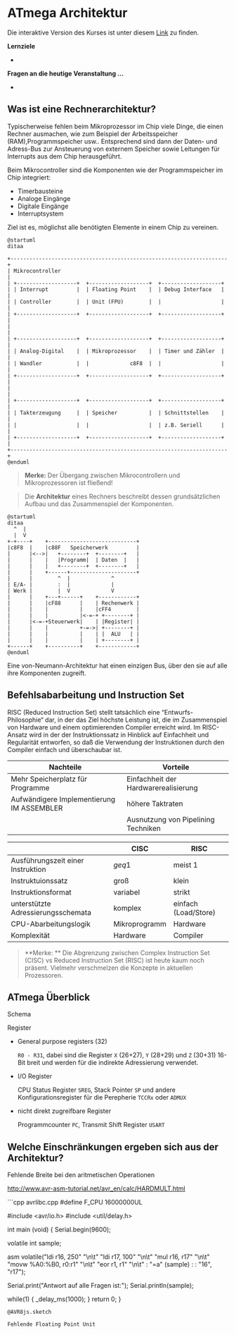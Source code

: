 <!--
author:   Sebastian Zug
email:    sebastian.zug@informatik.tu-freiberg.de

version:  0.0.1
language: de
narrator: Deutsch Female

import:  https://raw.githubusercontent.com/liascript-templates/plantUML/master/README.md
         https://github.com/LiaTemplates/AVR8js/main/README.md#10

comment:  Try to write a short comment about
          your course, multiline is also okay.

translation: Deutsch  translations/German.md
translation: Français translations/French.md
-->

# ATmega Architektur

Die interaktive Version des Kurses ist unter diesem [Link](https://liascript.github.io/course/?https://raw.githubusercontent.com/SebastianZug/VL_ProzeduraleProgrammierung/master/01_ATmegaArchitektur.md#1) zu finden.

**Lernziele**

*


**Fragen an die heutige Veranstaltung ...**

*

## Was ist eine Rechnerarchitektur?

Typischerweise fehlen beim  Mikroprozessor im Chip viele Dinge, die
einen Rechner ausmachen, wie zum Beispiel der Arbeitsspeicher
(RAM),Programmspeicher usw.. Entsprechend sind dann der Daten- und Adress-Bus zur
Ansteuerung von externem Speicher sowie Leitungen für
Interrupts aus dem Chip herausgeführt.

Beim Mikrocontroller sind die Komponenten wie der Programmspeicher im Chip
integriert:

+ Timerbausteine
+ Analoge Eingänge
+ Digitale Eingänge
+ Interruptsystem

Ziel ist es, möglichst alle benötigten Elemente in einem Chip zu
vereinen.

```text @plantUML.png
@startuml
ditaa

+---------------------------------------------------------------------+
| Mikrocontroller                                                     |
| +-------------------+  +-------------------+  +-------------------+
| | Interrupt         |  | Floating Point    |  | Debug Interface   | |
| | Controller        |  | Unit (FPU)        |  |                   | |
| +-------------------+  +-------------------+  +-------------------+ |
|                                                                     |
| +-------------------+  +-------------------+  +-------------------+ |
| | Analog-Digital    |  | Mikroprozessor    |  | Timer und Zähler  | |
| | Wandler           |  |             c8F8  |  |                   | |
| +-------------------+  +-------------------+  +-------------------+ |
|                                                                     |
| +-------------------+  +-------------------+  +-------------------+ |
| | Takterzeugung     |  | Speicher          |  | Schnittstellen    | |
| |                   |  |                   |  | z.B. Seriell      | |
| +-------------------+  +-------------------+  +-------------------+ |
+---------------------------------------------------------------------+
@enduml
```
> **Merke:** Der Übergang zwischen Mikrocontrollern und Mikroprozessoren ist fließend!

> Die **Architektur** eines Rechners beschreibt dessen grundsätzlichen Aufbau und das Zusammenspiel der Komponenten.

```text @plantUML.png
@startuml
ditaa
  ^  |
  |  V
+-+----+    +----------------------------+
|c8F8  |    |c88F   Speicherwerk         |
|      |<-->|   +--------+  +--------+   |
|      |    |   |Programm|  | Daten  |   |
|      |    |   +--------+  +--------+   |
|      |    +------+---------------------+
|      |        ^  |             ^
| E/A- |        :  |             |
| Werk |        |  V             V
|      |    +---+------+    +------------+
|      |    |cF88      |    | Rechenwerk |
|      |    |          |    |cFF4        |
|      |    |          |<-=-+ +--------+ |
|      |<-=-+Steuerwerk|    | |Register| |
|      |    |          +-=->| +--------+ |
|      |    |          |    | |  ALU   | |
|      |    |          |    | +--------+ |
+------+    +----------+    +------------+
@enduml
```

Eine von-Neumann-Architektur hat einen einzigen Bus, über den sie auf alle ihre Komponenten zugreift.

## Befehlsabarbeitung und Instruction Set

RISC (Reduced Instruction Set) stellt tatsächlich eine “Entwurfs-Philosophie“ dar, in der das Ziel höchste
Leistung ist, die im Zusammenspiel von Hardware und einem optimierenden
Compiler erreicht wird. Im RISC-Ansatz wird in der der Instruktionssatz in
Hinblick auf Einfachheit und Regularität entworfen, so daß die Verwendung der
Instruktionen durch den Compiler einfach und überschaubar ist.

| Nachteile                                 | Vorteile                             |
| ----------------------------------------- | ------------------------------------ |
| Mehr Speicherplatz für Programme          | Einfachheit der Hardwarerealisierung |
| Aufwändigere Implementierung IM ASSEMBLER | höhere Taktraten                     |
|                                           | Ausnutzung von Pipelining Techniken  |

|                                    | CISC          | RISC                 |
| ---------------------------------- | ------------- | -------------------- |
| Ausführungszeit einer Instruktion  | $geq 1$       | meist 1              |
| Instruktuionssatz                  | groß          | klein                |
| Instruktionsformat                 | variabel      | strikt               |
| unterstützte Adressierungsschemata | komplex       | einfach (Load/Store) |
| CPU-Abarbeitungslogik              | Mikroprogramm | Hardware             |
| Komplexität                        | Hardware      | Compiler             |

> **Merke: ** Die Abgrenzung zwischen Complex Instruction Set (CISC) vs Reduced Instruction Set (RISC) ist heute kaum noch präsent. Vielmehr verschmelzen die Konzepte in aktuellen Prozessoren.

## ATmega Überblick

Schema

Register

+ General purpose registers (32)

   `R0 - R31`, dabei sind die Register `X` (26+27), `Y` (28+29) und `Z` (30+31) 16-Bit breit und werden für die indirekte Adressierung verwendet.

+ I/O Register

  CPU Status Register `SREG`, Stack Pointer `SP` und andere Konfigurationsregister für die Perepherie `TCCRx` oder `ADMUX`

+ nicht direkt zugreifbare Register

  Programmcounter `PC`, Transmit Shift Register `USART`

## Welche Einschränkungen ergeben sich aus der Architektur?

Fehlende Breite bei den aritmetischen Operationen

http://www.avr-asm-tutorial.net/avr_en/calc/HARDMULT.html


<div>
  <span id="simulation-time"></span>
</div>
```cpp       avrlibc.cpp
#define F_CPU 16000000UL

#include <avr/io.h>
#include <util/delay.h>

int main (void) {
  Serial.begin(9600);

  volatile int sample;

  asm volatile("ldi  r16, 250" "\n\t"
               "ldi  r17, 100" "\n\t"
               "mul  r16, r17" "\n\t"
               "movw %A0:%B0, r0:r1" "\n\t"
               "eor r1, r1" "\n\t"
              : "=a" (sample)
              :
              : "16", "r17");

  Serial.print("Antwort auf alle Fragen ist:");
  Serial.println(sample);

  while(1) {
       _delay_ms(1000);
  }
  return 0;
}
```
@AVR8js.sketch

Fehlende Floating Point Unit
